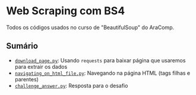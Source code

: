 # Web Scraping com BS4
Todos os códigos usados no curso de "BeautifulSoup" do AraComp.

## Sumário

- [`download_page.py`](./download_page.py): Usando `requests` para baixar página que usaremos para extrair os dados
- [`navigating_on_html_file.py`](./navigating_on_html_file.py): Navegando na página HTML (tags filhas e parentes)
- [`challenge_answer.py`](./challenge_answer.py): Resposta para o desafio
